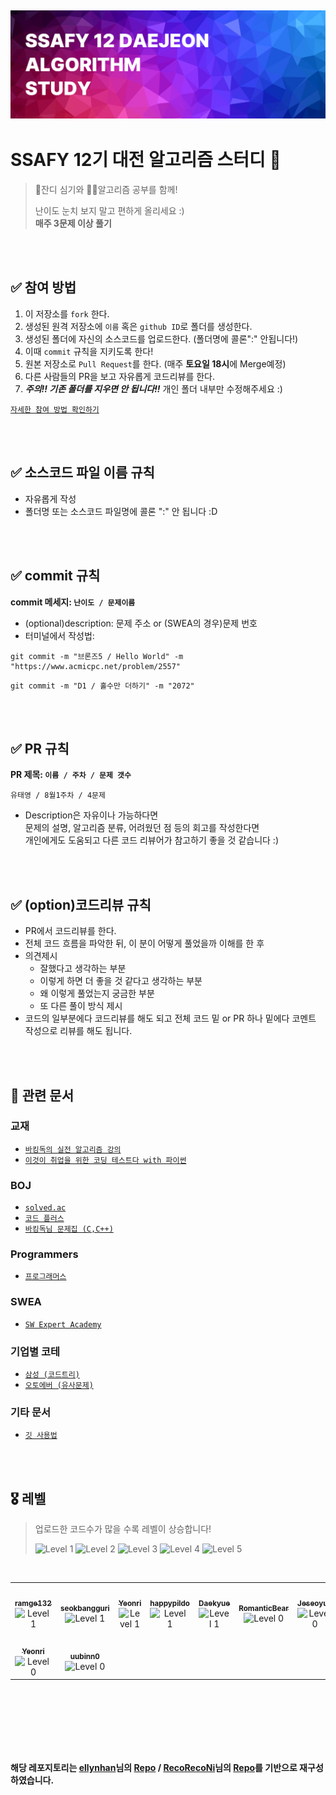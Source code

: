 ![img](./.source/logo.png)
---
# SSAFY 12기 대전 알고리즘 스터디 📝
> 🌱잔디 심기와 ✍🏻알고리즘 공부를 함께!
> 
> 난이도 눈치 보지 말고 편하게 올리세요 \:)   
> **매주 3문제 이상 풀기**   



<br />
<br />

## ✅ 참여 방법
1. 이 저장소를 `fork` 한다.
2. 생성된 원격 저장소에 `이름` 혹은 `github ID`로 폴더를 생성한다.
3. 생성된 폴더에 자신의 소스코드를 업로드한다. (폴더명에 콜론":" 안됩니다!)
4. 이때 `commit` 규칙을 지키도록 한다!
5. 원본 저장소로 `Pull Request`를 한다. (매주 **토요일 18시**에 Merge예정)
6. 다른 사람들의 PR을 보고 자유롭게 코드리뷰를 한다.
7. ***주의!! 기존 폴더를 지우면 안 됩니다!!*** 개인 폴더 내부만 수정해주세요 :)

[`자세한 참여 방법 확인하기`](http://chestnut-license-d1d.notion.site/f725046113014e7ab7d8e0cd04b49fce?pvs=25)

<br />
<br />

## ✅ 소스코드 파일 이름 규칙
- 자유롭게 작성 
- 폴더명 또는 소스코드 파일명에 콜론 ":" 안 됩니다 :D

<br />
<br />

## ✅ commit 규칙
**commit 메세지: `난이도 / 문제이름`**
- (optional)description: 문제 주소 or (SWEA의 경우)문제 번호 
- 터미널에서 작성법: 

```
git commit -m "브론즈5 / Hello World" -m "https://www.acmicpc.net/problem/2557"
```


```
git commit -m "D1 / 홀수만 더하기" -m "2072"
```


<br />
<br />

## ✅ PR 규칙
**PR 제목: `이름 / 주차 / 문제 갯수`**
```
유태영 / 8월1주차 / 4문제
```
-  Description은 자유이나 가능하다면   
문제의 설명, 알고리즘 분류, 어려웠던 점 등의 회고를 작성한다면   
개인에게도 도움되고 다른 코드 리뷰어가 참고하기 좋을 것 같습니다 :)


<br />
<br />

## ✅ (option)코드리뷰 규칙
- PR에서 코드리뷰를 한다.
- 전체 코드 흐름을 파악한 뒤, 이 분이 어떻게 풀었을까 이해를 한 후 
- 의견제시
  -   잘했다고 생각하는 부분
  -   이렇게 하면 더 좋을 것 같다고 생각하는 부분
  -   왜 이렇게 풀었는지 궁금한 부분
  -   또 다른 풀이 방식 제시
- 코드의 일부분에다 코드리뷰를 해도 되고 전체 코드 밑 or PR 하나 밑에다 코멘트 작성으로 리뷰를 해도 됩니다.

<br />
<br />

## 📂 관련 문서
### 교재
- [`바킹독의 실전 알고리즘 강의`](https://www.youtube.com/playlist?list=PLtqbFd2VIQv4O6D6l9HcD732hdrnYb6CY)
- [`이것이 취업을 위한 코딩 테스트다 with 파이썬`](https://www.yes24.com/Product/Goods/91433923)

### BOJ
- [`solved.ac`](https://solved.ac/problems/level)
- [`코드 플러스`](https://www.acmicpc.net/lectures)
- [`바킹독님 문제집 (C,C++)`](https://github.com/encrypted-def/basic-algo-lecture) 

### Programmers
- [`프로그래머스`](https://school.programmers.co.kr/learn/challenges?tab=all_challenges&order=acceptance_desc&page=2&languages=python3&levels=2%2C3)

### SWEA
- [`SW Expert Academy`](https://swexpertacademy.com/main/code/problem/problemList.do?problemLevel=1&contestProbId=&categoryId=&categoryType=&problemTitle=&orderBy=FIRST_REG_DATETIME&selectCodeLang=PYTHON&select-1=4&pageSize=10&pageIndex=1)

### 기업별 코테
- [`삼성 (코드트리)`](https://www.codetree.ai/training-field/frequent-problems/company/samsung/problems)
- [`오토에버 (유사문제)`](http://chestnut-license-d1d.notion.site/a1388a0203f742028b2e6d6b7b8d2870?pvs=74)

### 기타 문서
- [`깃 사용법`](https://gin-girin-grim.tistory.com/10)
  
<br />
<br />

## 🎖️ 레벨
> 업로드한 코드수가 많을 수록 레벨이 상승합니다!
>
>    <img src="https://img.shields.io/badge/LEVEL-1-blue?style=flat-square" alt="Level 1"/>  <img src="https://img.shields.io/badge/LEVEL-2-brightgreen?style=flat-square" alt="Level 2"/> <img src="https://img.shields.io/badge/LEVEL-3-orange?style=flat-square" alt="Level 3"/> <img src="https://img.shields.io/badge/LEVEL-4-red?style=flat-square" alt="Level 4"/> <img src="https://img.shields.io/badge/LEVEL-5-purple?style=flat-square" alt="Level 5"/>

<br />
<table>
<tr>
  <td align="center">
    <a href="https://github.com/ramge132">
      <img src="https://avatars.githubusercontent.com/ramge132?v=4" width="100px;" alt=""/><br />
      <sub><b>ramge132</b></sub>
    </a>
    <br />
    <img src="https://img.shields.io/badge/LEVEL-1-blue?style=flat-square" alt="Level 1"/>
  </td>
  <td align="center">
    <a href="https://github.com/seokbangguri">
      <img src="https://avatars.githubusercontent.com/seokbangguri?v=4" width="100px;" alt=""/><br />
      <sub><b>seokbangguri</b></sub>
    </a>
    <br />
    <img src="https://img.shields.io/badge/LEVEL-1-blue?style=flat-square" alt="Level 1"/>
  </td>
  <td align="center">
    <a href="https://github.com/Yeonri">
      <img src="https://avatars.githubusercontent.com/Yeonri?v=4" width="100px;" alt=""/><br />
      <sub><b>Yeonri</b></sub>
    </a>
    <br />
    <img src="https://img.shields.io/badge/LEVEL-1-blue?style=flat-square" alt="Level 1"/>
  </td>
  <td align="center">
    <a href="https://github.com/happypildo">
      <img src="https://avatars.githubusercontent.com/happypildo?v=4" width="100px;" alt=""/><br />
      <sub><b>happypildo</b></sub>
    </a>
    <br />
    <img src="https://img.shields.io/badge/LEVEL-1-blue?style=flat-square" alt="Level 1"/>
  </td>
  <td align="center">
    <a href="https://github.com/Daekyue">
      <img src="https://avatars.githubusercontent.com/Daekyue?v=4" width="100px;" alt=""/><br />
      <sub><b>Daekyue</b></sub>
    </a>
    <br />
    <img src="https://img.shields.io/badge/LEVEL-1-blue?style=flat-square" alt="Level 1"/>
  </td>
  <td align="center">
    <a href="https://github.com/RomanticBear">
      <img src="https://avatars.githubusercontent.com/RomanticBear?v=4" width="100px;" alt=""/><br />
      <sub><b>RomanticBear</b></sub>
    </a>
    <br />
    <img src="https://img.shields.io/badge/LEVEL-0-lightgrey?style=flat-square" alt="Level 0"/>
  </td>
  <td align="center">
    <a href="https://github.com/Jeseoyun">
      <img src="https://avatars.githubusercontent.com/Jeseoyun?v=4" width="100px;" alt=""/><br />
      <sub><b>Jeseoyun</b></sub>
    </a>
    <br />
    <img src="https://img.shields.io/badge/LEVEL-0-lightgrey?style=flat-square" alt="Level 0"/>
  </td>
</tr>
<tr>
  <td align="center">
    <a href="https://github.com/Yeonri">
      <img src="https://avatars.githubusercontent.com/Yeonri?v=4" width="100px;" alt=""/><br />
      <sub><b>Yeonri</b></sub>
    </a>
    <br />
    <img src="https://img.shields.io/badge/LEVEL-0-lightgrey?style=flat-square" alt="Level 0"/>
  </td>
  <td align="center">
    <a href="https://github.com/uubinn0">
      <img src="https://avatars.githubusercontent.com/uubinn0?v=4" width="100px;" alt=""/><br />
      <sub><b>uubinn0</b></sub>
    </a>
    <br />
    <img src="https://img.shields.io/badge/LEVEL-0-lightgrey?style=flat-square" alt="Level 0"/>
  </td>
</tr>
</table>


  
<br />
<br />
<br />
<br />
<br />
<br />



**해당 레포지토리는 [ellynhan](http://github.com/ellynhan/challenge100-codingtest-study)님의 [Repo](https://github.com/ellynhan/challenge100-codingtest-study) / [RecoRecoNi](https://github.com/RecoRecoNi)님의 [Repo](https://github.com/RecoRecoNi/Algorithm-Study)를 기반으로 재구성하였습니다.**